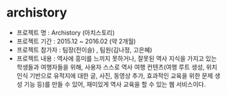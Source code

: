 # archistory

- 프로젝트 명   : Archistory (아치스토리)
- 프로젝트 기간 : 2015.12 ~ 2016.02 (약 2개월)
- 프로젝트 참가자 : 팀장(전이슬) , 팀원(김나정, 고은혜)
- 프로젝트 내용 : 역사에 흥미를 느끼지 못하거나, 잘못된 역사 지식을 가지고 있는 학생들과 여행자들을 위해, 
                  사용자 스스로 역사 여행 컨텐츠(여행 루트 생성, 위치 인식 기반으로 유적지에 대한 글, 사진, 동영상 추가, 
                  효과적인 교육을 위한 문제 생성 기능 등)를 만들 수 있어, 재미있게 역사 교육을 할 수 있는 웹 서비스이다.
